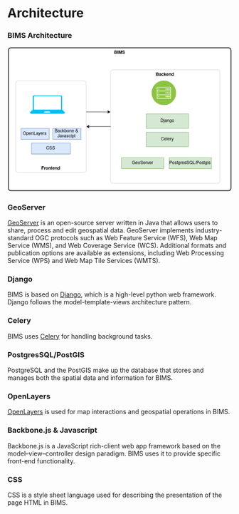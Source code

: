 # Architecture

### BIMS Architecture

![Architecture](img/bims-architecture.png)

### GeoServer

[GeoServer](http://geoserver.org) is an open-source server written in Java that allows users to share, process and edit geospatial data.
GeoServer implements industry-standard OGC protocols such as Web Feature Service (WFS), Web Map Service
(WMS), and Web Coverage Service (WCS). Additional formats and publication options are available as extensions,
including Web Processing Service (WPS) and Web Map Tile Services (WMTS).

### Django

BIMS is based on [Django](https://www.djangoproject.com/), which is a high-level python web framework. Django follows the
model-template-views architecture pattern.

### Celery

BIMS uses [Celery](https://docs.celeryq.dev/en/stable/getting-started/introduction.html) for handling background tasks.

### PostgresSQL/PostGIS

PostgreSQL and the PostGIS make up the database that stores and manages both the spatial data and information for BIMS.

### OpenLayers

[OpenLayers](https://openlayers.org/) is used for map interactions and geospatial operations in BIMS.

### Backbone.js & Javascript

Backbone.js is a JavaScript rich-client web app framework based on the model–view–controller design paradigm. BIMS
uses it to provide specific front-end functionality.

### CSS

CSS is a style sheet language used for describing the presentation of the page HTML in BIMS.
